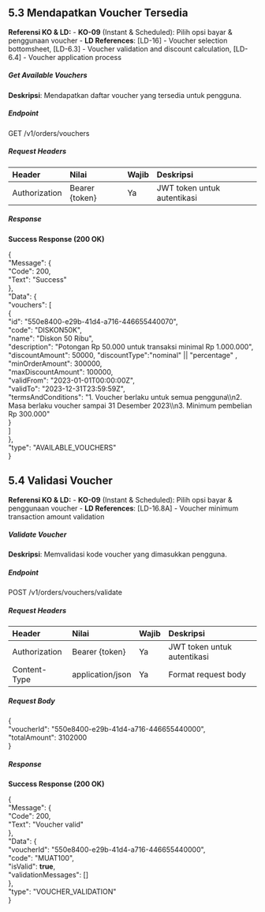 ## **5.3 Mendapatkan Voucher Tersedia**

**Referensi KO & LD:** \- **KO-09** (Instant & Scheduled): Pilih opsi bayar & penggunaan voucher \- **LD References**: \[LD-16\] \- Voucher selection bottomsheet, \[LD-6.3\] \- Voucher validation and discount calculation, \[LD-6.4\] \- Voucher application process

##### _Get Available Vouchers_

**Deskripsi**: Mendapatkan daftar voucher yang tersedia untuk pengguna.

##### **Endpoint**

GET /v1/orders/vouchers

##### **Request Headers**

| Header        | Nilai          | Wajib | Deskripsi                   |
| :------------ | :------------- | :---- | :-------------------------- |
| Authorization | Bearer {token} | Ya    | JWT token untuk autentikasi |

##### **Response**

**Success Response (200 OK)**

{  
 "Message": {  
 "Code": 200,  
 "Text": "Success"  
 },  
 "Data": {  
 "vouchers": [  
 {  
 "id": "550e8400-e29b-41d4-a716-446655440070",  
 "code": "DISKON50K",  
 "name": "Diskon 50 Ribu",  
 "description": "Potongan Rp 50.000 untuk transaksi minimal Rp 1.000.000",  
 "discountAmount": 50000,
"discountType":"nominal" || "percentage" ,
"minOrderAmount": 300000,  
 "maxDiscountAmount": 100000,  
 "validFrom": "2023-01-01T00:00:00Z",  
 "validTo": "2023-12-31T23:59:59Z",  
 "termsAndConditions": "1. Voucher berlaku untuk semua pengguna\\\\n2. Masa berlaku voucher sampai 31 Desember 2023\\\\n3. Minimum pembelian Rp 300.000"  
 }  
 \]  
 },  
 "type": "AVAILABLE_VOUCHERS"  
}

## **5.4 Validasi Voucher**

**Referensi KO & LD:** \- **KO-09** (Instant & Scheduled): Pilih opsi bayar & penggunaan voucher \- **LD References**: \[LD-16.8A\] \- Voucher minimum transaction amount validation

##### _Validate Voucher_

**Deskripsi**: Memvalidasi kode voucher yang dimasukkan pengguna.

##### **Endpoint**

POST /v1/orders/vouchers/validate

##### **Request Headers**

| Header        | Nilai            | Wajib | Deskripsi                   |
| :------------ | :--------------- | :---- | :-------------------------- |
| Authorization | Bearer {token}   | Ya    | JWT token untuk autentikasi |
| Content-Type  | application/json | Ya    | Format request body         |

##### **Request Body**

{  
 "voucherId": "550e8400-e29b-41d4-a716-446655440000",  
 "totalAmount": 3102000  
}

##### **Response**

**Success Response (200 OK)**

{  
 "Message": {  
 "Code": 200,  
 "Text": "Voucher valid"  
 },  
 "Data": {  
 "voucherId": "550e8400-e29b-41d4-a716-446655440000",  
 "code": "MUAT100",  
 "isValid": **true**,  
 "validationMessages": \[\]  
 },  
 "type": "VOUCHER_VALIDATION"  
}
